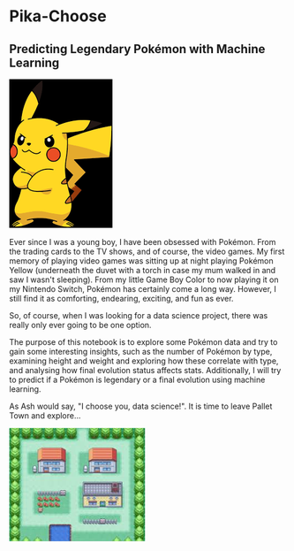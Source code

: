# Pika-Choose
## Predicting Legendary Pokémon with Machine Learning

![pikachu](https://github.com/shope101510/Pika-Choose/blob/main/images/pikachu.png)

Ever since I was a young boy, I have been obsessed with Pokémon. From the trading cards to the TV shows, and of course, the video games. My first memory of playing video games was sitting up at night playing Pokémon Yellow (underneath the duvet with a torch in case my mum walked in and saw I wasn't sleeping). From my little Game Boy Color to now playing it on my Nintendo Switch, Pokémon has certainly come a long way. However, I still find it as comforting, endearing, exciting, and fun as ever.

So, of course, when I was looking for a data science project, there was really only ever going to be one option.

The purpose of this notebook is to explore some Pokémon data and try to gain some interesting insights, such as the number of Pokémon by type, examining height and weight and exploring how these correlate with type, and analysing how final evolution status affects stats. Additionally, I will try to predict if a Pokémon is legendary or a final evolution using machine learning.

As Ash would say, "I choose you, data science!". It is time to leave Pallet Town and explore... 

![pallet town](https://github.com/shope101510/Pika-Choose/blob/main/images/pallet_town.jpg)



